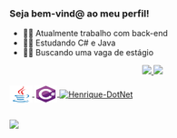 ### Seja bem-vind@ ao meu perfil! 

- 🏊‍♂️ Atualmente trabalho com back-end
- 🚴‍♂️ Estudando C# e Java
- 🏃‍♂️ Buscando uma vaga de estágio

<div align="center">
  <a href="https://github.com/henriquebenjamim">
  <img height="180em" src="https://github-readme-stats.vercel.app/api?username=henriquebenjamim&show_icons=true&theme=prussian&include_all_commits=true&count_private=true"/>
  <img height="180em" src="https://github-readme-stats.vercel.app/api/top-langs/?username=henriquebenjamim&layout=compact&langs_count=7&theme=prussian"/>
</div>
  
<div style="display: inline_block"><br>
    
  <img align="center" alt="Henrique-Java" height="30" width="40" src="https://raw.githubusercontent.com/devicons/devicon/master/icons/java/java-original.svg">
  <img align="center" alt="Henrique-Csharp" height="30" width="40" src="https://raw.githubusercontent.com/devicons/devicon/master/icons/csharp/csharp-original.svg">
  <img align="center" alt="Henrique-DotNet" height="30" width="40" src="https://cdn.jsdelivr.net/gh/devicons/devicon/icons/dot-net/dot-net-original.svg">
  
</div>

 ##
 
<div> 
  <a href="https://www.linkedin.com/in/henriquebenjamim/" target="_blank"><img src="https://img.shields.io/badge/-LinkedIn-%230077B5?style=for-the-badge&logo=linkedin&logoColor=white" target="_blank"></a> 
  
</div>

  
